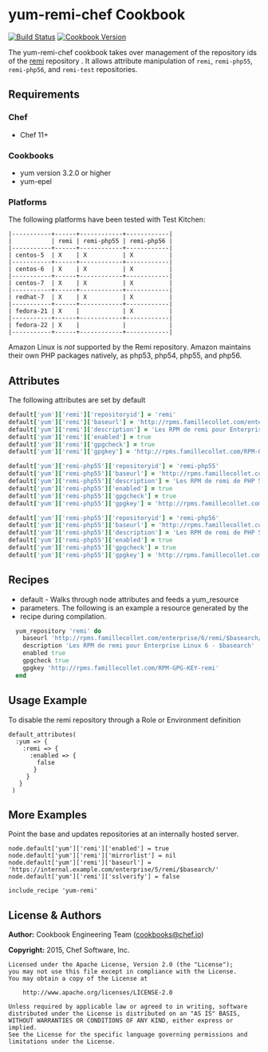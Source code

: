# yum-remi-chef Cookbook
[![Build Status](https://travis-ci.org/chef-cookbooks/yum-remi-chef.svg?branch=master)](http://travis-ci.org/chef-cookbooks/yum-remi-chef) [![Cookbook Version](https://img.shields.io/cookbook/v/yum-remi-chef.svg)](https://supermarket.chef.io/cookbooks/yum-remi-chef)

The yum-remi-chef cookbook takes over management of the repository ids of the [remi](http://rpms.famillecollet.com/) repository . It allows attribute manipulation of `remi`, `remi-php55`, `remi-php56`, and `remi-test` repositories.

## Requirements
### Chef
- Chef 11+

### Cookbooks
- yum version 3.2.0 or higher
- yum-epel

### Platforms
The following platforms have been tested with Test Kitchen:

```
|-----------+------+------------+------------|
|           | remi | remi-php55 | remi-php56 |
|-----------+------+------------+------------|
| centos-5  | X    | X          | X          |
|-----------+------+------------+------------|
| centos-6  | X    | X          | X          |
|-----------+------+------------+------------|
| centos-7  | X    | X          | X          |
|-----------+------+------------+------------|
| redhat-7  | X    | X          | X          |
|-----------+------+------------+------------|
| fedora-21 | X    |            | X          |
|-----------+------+------------+------------|
| fedora-22 | X    |            |            |
|-----------+------+------------+------------|
```

Amazon Linux is _not_ supported by the Remi repository. Amazon maintains their own PHP packages natively, as php53, php54, php55, and php56.

## Attributes
The following attributes are set by default

```ruby
default['yum']['remi']['repositoryid'] = 'remi'
default['yum']['remi']['baseurl'] = 'http://rpms.famillecollet.com/enterprise/5/remi/$basearch/'
default['yum']['remi']['description'] = 'Les RPM de remi pour Enterprise Linux 5 - $basearch'
default['yum']['remi']['enabled'] = true
default['yum']['remi']['gpgcheck'] = true
default['yum']['remi']['gpgkey'] = 'http://rpms.famillecollet.com/RPM-GPG-KEY-remi'
```

```ruby
default['yum']['remi-php55']['repositoryid'] = 'remi-php55'
default['yum']['remi-php55']['baseurl'] = 'http://rpms.famillecollet.com/enterprise/5/php55/$basearch/'
default['yum']['remi-php55']['description'] = 'Les RPM de remi de PHP 5.5 pour Enterprise Linux 5 - $basearch'
default['yum']['remi-php55']['enabled'] = true
default['yum']['remi-php55']['gpgcheck'] = true
default['yum']['remi-php55']['gpgkey'] = 'http://rpms.famillecollet.com/RPM-GPG-KEY-remi'
```

```ruby
default['yum']['remi-php55']['repositoryid'] = 'remi-php56'
default['yum']['remi-php55']['baseurl'] = 'http://rpms.famillecollet.com/enterprise/5/php56/$basearch/'
default['yum']['remi-php55']['description'] = 'Les RPM de remi de PHP 5.6 pour Enterprise Linux 5 - $basearch'
default['yum']['remi-php55']['enabled'] = true
default['yum']['remi-php55']['gpgcheck'] = true
default['yum']['remi-php55']['gpgkey'] = 'http://rpms.famillecollet.com/RPM-GPG-KEY-remi'
```

## Recipes
- default - Walks through node attributes and feeds a yum_resource
- parameters. The following is an example a resource generated by the
- recipe during compilation.

```ruby
  yum_repository 'remi' do
    baseurl 'http://rpms.famillecollet.com/enterprise/6/remi/$basearch/'
    description 'Les RPM de remi pour Enterprise Linux 6 - $basearch'
    enabled true
    gpgcheck true
    gpgkey 'http://rpms.famillecollet.com/RPM-GPG-KEY-remi'
  end
```

## Usage Example
To disable the remi repository through a Role or Environment definition

```
default_attributes(
  :yum => {
    :remi => {
      :enabled => {
        false
       }
     }
   }
 )
```

## More Examples
Point the base and updates repositories at an internally hosted server.

```
node.default['yum']['remi']['enabled'] = true
node.default['yum']['remi']['mirrorlist'] = nil
node.default['yum']['remi']['baseurl'] = 'https://internal.example.com/enterprise/5/remi/$basearch/'
node.default['yum']['remi']['sslverify'] = false

include_recipe 'yum-remi'
```

## License & Authors
**Author:** Cookbook Engineering Team ([cookbooks@chef.io](mailto:cookbooks@chef.io))

**Copyright:** 2015, Chef Software, Inc.

```
Licensed under the Apache License, Version 2.0 (the "License");
you may not use this file except in compliance with the License.
You may obtain a copy of the License at

    http://www.apache.org/licenses/LICENSE-2.0

Unless required by applicable law or agreed to in writing, software
distributed under the License is distributed on an "AS IS" BASIS,
WITHOUT WARRANTIES OR CONDITIONS OF ANY KIND, either express or implied.
See the License for the specific language governing permissions and
limitations under the License.
```
